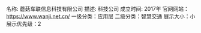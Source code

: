 名称: 蘑菇车联信息科技有限公司
描述: 科技公司
成立时间: 2017年
官网网站：https://www.wanji.net.cn/
一级分类：应用层
二级分类：智慧交通
展示大小：小
展示优先级：2